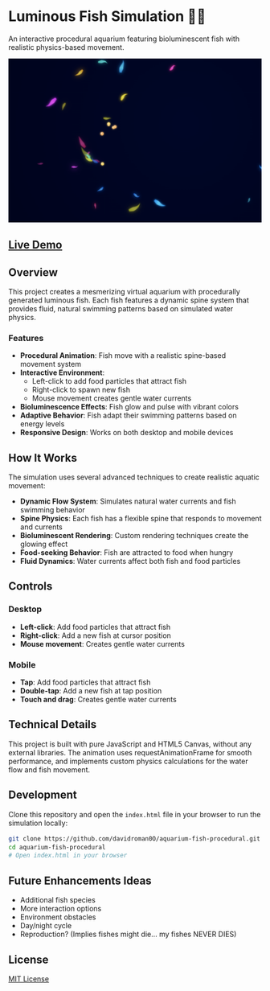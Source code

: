 # Luminous Fish Simulation 🐠✨

An interactive procedural aquarium featuring bioluminescent fish with realistic physics-based movement.

![Procedural Aquarium Preview](procedural-fishes-aquarium.png)

## [Live Demo](https://procedural-aquarium.vercel.app/)

## Overview

This project creates a mesmerizing virtual aquarium with procedurally generated luminous fish. Each fish features a dynamic spine system that provides fluid, natural swimming patterns based on simulated water physics.

### Features

- **Procedural Animation**: Fish move with a realistic spine-based movement system
- **Interactive Environment**: 
  - Left-click to add food particles that attract fish
  - Right-click to spawn new fish
  - Mouse movement creates gentle water currents
- **Bioluminescence Effects**: Fish glow and pulse with vibrant colors
- **Adaptive Behavior**: Fish adapt their swimming patterns based on energy levels
- **Responsive Design**: Works on both desktop and mobile devices

## How It Works

The simulation uses several advanced techniques to create realistic aquatic movement:

- **Dynamic Flow System**: Simulates natural water currents and fish swimming behavior
- **Spine Physics**: Each fish has a flexible spine that responds to movement and currents
- **Bioluminescent Rendering**: Custom rendering techniques create the glowing effect
- **Food-seeking Behavior**: Fish are attracted to food when hungry
- **Fluid Dynamics**: Water currents affect both fish and food particles

## Controls

### Desktop
- **Left-click**: Add food particles that attract fish
- **Right-click**: Add a new fish at cursor position
- **Mouse movement**: Creates gentle water currents

### Mobile
- **Tap**: Add food particles that attract fish
- **Double-tap**: Add a new fish at tap position
- **Touch and drag**: Creates gentle water currents

## Technical Details

This project is built with pure JavaScript and HTML5 Canvas, without any external libraries. The animation uses requestAnimationFrame for smooth performance, and implements custom physics calculations for the water flow and fish movement.

## Development

Clone this repository and open the `index.html` file in your browser to run the simulation locally:

```bash
git clone https://github.com/davidroman0O/aquarium-fish-procedural.git
cd aquarium-fish-procedural
# Open index.html in your browser
```

## Future Enhancements Ideas

- Additional fish species
- More interaction options
- Environment obstacles
- Day/night cycle
- Reproduction? (Implies fishes might die... my fishes NEVER DIES)

## License

[MIT License](LICENSE)
